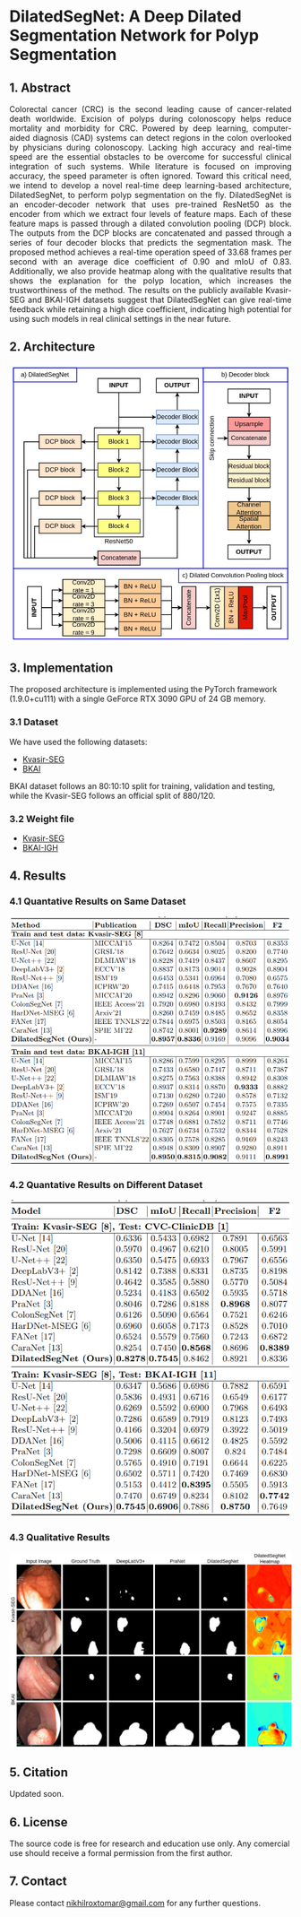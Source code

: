 # DilatedSegNet: A Deep Dilated Segmentation Network for Polyp Segmentation

## 1. Abstract
<div align="justify">
Colorectal cancer (CRC) is the second leading cause of cancer-related death worldwide. Excision of polyps during colonoscopy helps reduce mortality and morbidity for CRC. Powered by deep learning, computer-aided diagnosis (CAD) systems can detect regions in the colon overlooked by physicians during colonoscopy. Lacking high accuracy and real-time speed are the essential obstacles to be overcome for successful clinical integration of such systems. While literature is focused on improving accuracy, the speed parameter is often ignored. Toward this critical need, we intend to develop a novel real-time deep learning-based architecture, DilatedSegNet, to perform polyp segmentation on the fly. DilatedSegNet is an encoder-decoder network that uses pre-trained ResNet50 as the encoder from which we extract four levels of feature maps. Each of these feature maps is passed through a dilated convolution pooling (DCP) block. The outputs from the DCP blocks are concatenated and passed through a series of four decoder blocks that predicts the segmentation mask. The proposed method achieves a real-time operation speed of 33.68 frames per second with an average dice coefficient of 0.90 and mIoU of 0.83. Additionally, we also provide heatmap along with the qualitative results that shows the explanation for the polyp location, which increases the trustworthiness of the method. The results on the publicly available Kvasir-SEG and BKAI-IGH datasets suggest that DilatedSegNet can give real-time feedback while retaining a high dice coefficient, indicating high potential for using such models in real clinical settings in the near future.
</div>

## 2. Architecture
<img src="images/architecture.jpg">

## 3. Implementation
The proposed architecture is implemented using the PyTorch framework (1.9.0+cu111) with a single GeForce RTX 3090 GPU of 24 GB memory. 

### 3.1 Dataset
We have used the following datasets:
- [Kvasir-SEG](https://datasets.simula.no/downloads/kvasir-seg.zip)
- [BKAI](https://www.kaggle.com/competitions/bkai-igh-neopolyp/data)

BKAI dataset follows an 80:10:10 split for training, validation and testing, while the Kvasir-SEG follows an official split of 880/120.

### 3.2 Weight file
- [Kvasir-SEG](https://drive.google.com/file/d/1ekuDE3EmBVyU4uXf9r5HEnIO3Mzw5u7w/view?usp=sharing)
- [BKAI-IGH](https://drive.google.com/file/d/1pYvRa-KEcOSzR665Dkr9seXlaHT3rkyO/view?usp=sharing)

## 4. Results

### 4.1 Quantative Results on Same Dataset 
<img src="images/result-1.png">

### 4.2 Quantative Results on Different Dataset 
<img src="images/result-2.png">

### 4.3 Qualitative Results
<img src="images/qualitative.jpg">

## 5. Citation
Updated soon.

## 6. License
The source code is free for research and education use only. Any comercial use should receive a formal permission from the first author.

## 7. Contact
Please contact nikhilroxtomar@gmail.com for any further questions. 
